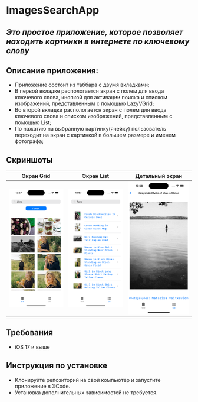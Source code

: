 # ImagesSearchApp

## _Это простое приложение, которое позволяет находить картинки в интернете по ключевому слову_

## Описание приложения:
* Приложение состоит из таббара с двумя вкладками;
* В первой вкладке распологается экран с полем для ввода ключевого слова, кнопкой для активации поиска и списком изображений, представленным с помощью LazyVGrid;
* Во второй вкладке распологается экран с полем для ввода ключевого слова и списком изображений, представленным с помощью List;
* По нажатию на выбранную картинку(ячейку) пользователь переходит на экран с картинкой в большем размере и именем фотографа;

## Скриншоты

| Экран Grid | Экран List | Детальный экран |
| :-------------: |:-------------:|:-------------:| 
| <img src="https://github.com/VladimirSen/ImagesSearchApp/blob/main/ScreenShots/ScreenShot1.png" width="250"> | <img src="https://github.com/VladimirSen/ImagesSearchApp/blob/main/ScreenShots/ScreenShot2.png" width="250"> | <img src="https://github.com/VladimirSen/ImagesSearchApp/blob/main/ScreenShots/ScreenShot3.png" width="250"> |

## Требования
* iOS 17 и выше

## Инструкция по установке
* Клонируйте репозиторий на свой компьютер и запустите приложение в ХCode.
* Установка дополнительных зависимостей не требуется.
